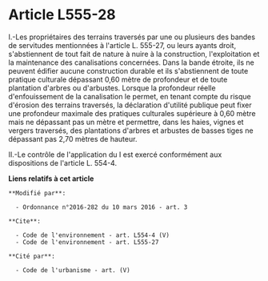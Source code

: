 # Article L555-28

I.-Les propriétaires des terrains traversés par une ou plusieurs des bandes de servitudes mentionnées à l'article L. 555-27,
ou leurs ayants droit, s'abstiennent de tout fait de nature à nuire à la construction, l'exploitation et la maintenance des
canalisations concernées. Dans la bande étroite, ils ne peuvent édifier aucune construction durable et ils s'abstiennent de
toute pratique culturale dépassant 0,60 mètre de profondeur et de toute plantation d'arbres ou d'arbustes. Lorsque la
profondeur réelle d'enfouissement de la canalisation le permet, en tenant compte du risque d'érosion des terrains traversés,
la déclaration d'utilité publique peut fixer une profondeur maximale des pratiques culturales supérieure à 0,60 mètre mais ne
dépassant pas un mètre et permettre, dans les haies, vignes et vergers traversés, des plantations d'arbres et arbustes de
basses tiges ne dépassant pas 2,70 mètres de hauteur. 

II.-Le contrôle de l'application du I est exercé conformément aux dispositions de l'article L. 554-4.

**Liens relatifs à cet article**

	**Modifié par**:

	  - Ordonnance n°2016-282 du 10 mars 2016 - art. 3

	**Cite**:

	  - Code de l'environnement - art. L554-4 (V)
	  - Code de l'environnement - art. L555-27

	**Cité par**:

	  - Code de l'urbanisme - art. (V)
